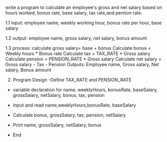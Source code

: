 write a program to calculate an employee's gross and net salary based on hours worked, bonus rate, base salary, tax rate,and pention rate.

1.1 input: employee name, weekly working hour, bonus rate per hour, base salary

1.2 output: employee name, gross salary, net salary, bonus amount

1.3 process: calculate gross salary= base + bonus
    Calculate bonus = Weekly hours * Bonus rate
    Calculate tax = TAX_RATE * Gross salary
    Calculate pension = PENSION_RATE * Gross salary
    Calculate net salary = Gross salary - Tax - Pension
    Outputs: Employee name, Gross salary, Net    salary, Bonus amount

2. Program Design
-Define TAX_RATE and PENSION_RATE

- variable declaration for name, weeklyHours, bonusRate, baseSalary, grossSalary, netSalary, bonus, tax, pension

- Input and read name,weeklyHours,bonusRate, baseSalary

- Calculate bonus, grossSalary, tax, pension, netSalary

- Print name, grossSalary, netSalary, bonus

- End